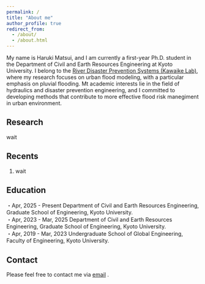 ```yaml
---
permalink: /
title: "About me"
author_profile: true
redirect_from: 
  - /about/
  - /about.html
---
```


My name is Haruki Matsui, and I am currently a first-year Ph.D. student in the Department of Civil and Earth Resources Engineering at Kyoto University. I belong to the [River Disaster Prevention Systems (Kawaike Lab)](https://rcfcd.dpri.kyoto-u.ac.jp/rdps/default.html), where my research focuses on urban flood modeling, with a particular emphasis on pluvial flooding. Mt academic interests lie in the field of hydraulics and disaster prevention engineering, and I committed to developing methods that contribute to more effective flood risk manegiment in urban environment.

Research
------
wait

Recents
------
1. wait

Education
------
・Apr, 2025 - Present    Department of Civil and Earth Resources Engineering, Graduate School of Engineering, Kyoto University.  
・Apr, 2023 - Mar, 2025  Department of Civil and Earth Resources Engineering, Graduate School of Engineering, Kyoto University.  
・Apr, 2019 - Mar, 2023  Undergraduate School of Global Engineering, Faculty of Engineering, Kyoto University.  

Contact
------
Please feel free to contact me via [email](matsui.haruki.75e@st.kyoto-u.ac.jp) .
